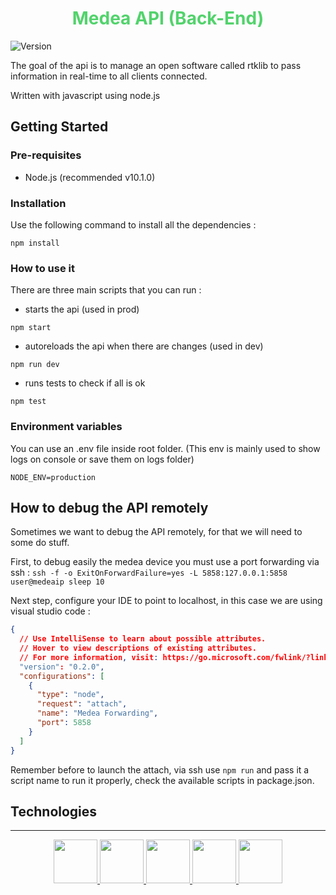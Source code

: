 <h1 align="center" style="color: #52d36c;">Medea API (Back-End)</h1>

![Version](https://d25lcipzij17d.cloudfront.net/badge.svg?id=gh&type=6&v=0.0.1)

The goal of the api is to manage an open software called rtklib to pass information in real-time to all clients connected.

Written with javascript using node.js


##  Getting Started
### **Pre-requisites**
- Node.js (recommended v10.1.0)

### **Installation**
Use the following command to install all the dependencies :

```
npm install
```


### **How to use it**
There are three main scripts that you can run :

* starts the api (used in prod)
```
npm start
``` 

* autoreloads the api when there are changes (used in dev)
```
npm run dev
``` 

* runs tests to check if all is ok
```
npm test
``` 

### **Environment variables**
You can use an .env file inside root folder.
(This env is mainly used to show logs on console or save them on logs folder)
```
NODE_ENV=production
```

## How to debug the API remotely
Sometimes we want to debug the API remotely, for that we will need to some do stuff.

First, to debug easily the medea device you must use a port forwarding via ssh :
```ssh -f -o ExitOnForwardFailure=yes -L 5858:127.0.0.1:5858 user@medeaip sleep 10```

Next step, configure your IDE to point to localhost, in this case we are using visual studio code :
```json
{
  // Use IntelliSense to learn about possible attributes.
  // Hover to view descriptions of existing attributes.
  // For more information, visit: https://go.microsoft.com/fwlink/?linkid=830387
  "version": "0.2.0",
  "configurations": [
    {
      "type": "node",
      "request": "attach",
      "name": "Medea Forwarding",
      "port": 5858
    }
  ]
}
```

Remember before to launch the attach, via ssh use ```npm run``` and pass it a script name to run it properly, check the available scripts in package.json.

## Technologies
---------------------------------------
<p align="center">
  <a href="https://github.com/eslint/eslint" alt="ESLint">
    <img height="70" src="https://user-images.githubusercontent.com/4168389/45922421-e71ee400-becb-11e8-9134-22cc476008f3.png" />
  </a>
  <a href="https://github.com/mochajs/mocha" alt="Mocha">
    <img height="70" src="https://user-images.githubusercontent.com/4168389/45922483-3fa2b100-becd-11e8-9ffa-1e5f3f789c5c.png" />
  </a>
  <a href="https://github.com/expressjs/express" alt="Express">
    <img height="70" src="https://camo.githubusercontent.com/fc61dcbdb7a6e49d3adecc12194b24ab20dfa25b/68747470733a2f2f692e636c6f756475702e636f6d2f7a6659366c4c376546612d3330303078333030302e706e67" />
  </a>
  <a href="https://github.com/infusion/GPS.js" alt="Mocha">
    <img height="70" src="https://github.com/infusion/GPS.js/raw/master/res/logo.png?raw=true" />
  </a>
  <a href="https://github.com/socketio/socket.io" alt="Socket">
    <img height="70" src="https://encrypted-tbn0.gstatic.com/images?q=tbn:ANd9GcQYDugQxNV9L2f5GbANLfoJAivFvcGbsrlmk63GUCUaOfkjNiYUEg" />
  </a>

</p>





